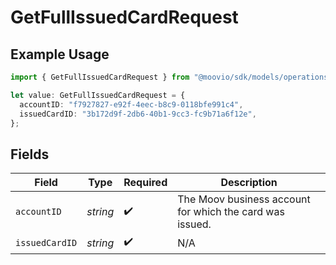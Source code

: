 # GetFullIssuedCardRequest

## Example Usage

```typescript
import { GetFullIssuedCardRequest } from "@moovio/sdk/models/operations";

let value: GetFullIssuedCardRequest = {
  accountID: "f7927827-e92f-4eec-b8c9-0118bfe991c4",
  issuedCardID: "3b172d9f-2db6-40b1-9cc3-fc9b71a6f12e",
};
```

## Fields

| Field                                                    | Type                                                     | Required                                                 | Description                                              |
| -------------------------------------------------------- | -------------------------------------------------------- | -------------------------------------------------------- | -------------------------------------------------------- |
| `accountID`                                              | *string*                                                 | :heavy_check_mark:                                       | The Moov business account for which the card was issued. |
| `issuedCardID`                                           | *string*                                                 | :heavy_check_mark:                                       | N/A                                                      |